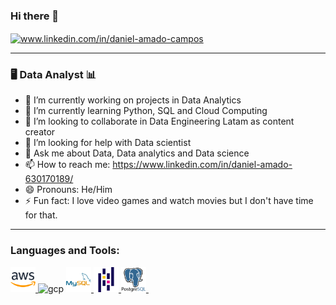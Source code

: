 ### Hi there 👋

<a href="https://linkedin.com/in/www.linkedin.com/in/daniel-amado-campos" target="blank"><img align="center" src="https://raw.githubusercontent.com/rahuldkjain/github-profile-readme-generator/master/src/images/icons/Social/linked-in-alt.svg" alt="www.linkedin.com/in/daniel-amado-campos" height="20" width="25" /></a>
</p>

---

### 🖥️ Data Analyst 📊

- 🔭 I’m currently working on projects in Data Analytics
- 🌱 I’m currently learning Python, SQL and Cloud Computing
- 👯 I’m looking to collaborate in Data Engineering Latam as content creator
- 🤔 I’m looking for help with Data scientist
- 💬 Ask me about Data, Data analytics and Data science
- 📫 How to reach me: https://www.linkedin.com/in/daniel-amado-630170189/
- 😄 Pronouns: He/Him
- ⚡ Fun fact: I love video games and watch movies but I don't have time for that.

---

<h3 align="left">Languages and Tools:</h3>
<p align="left"> <a href="https://aws.amazon.com" target="_blank" rel="noreferrer"> <img src="https://raw.githubusercontent.com/devicons/devicon/master/icons/amazonwebservices/amazonwebservices-original-wordmark.svg" alt="aws" width="40" height="40"/> </a>  <img src="https://www.vectorlogo.zone/logos/google_cloud/google_cloud-icon.svg" alt="gcp" width="40" height="40"/> </a> <a href="https://git-scm.com/" target="_blank" rel="noreferrer"> <img src="https://raw.githubusercontent.com/devicons/devicon/master/icons/mysql/mysql-original-wordmark.svg" alt="mysql" width="40" height="40"/> </a> <a href="https://www.oracle.com/" target="_blank" rel="noreferrer"> <img src="https://raw.githubusercontent.com/devicons/devicon/2ae2a900d2f041da66e950e4d48052658d850630/icons/pandas/pandas-original.svg" alt="pandas" width="40" height="40"/> </a> <a href="https://www.postgresql.org" target="_blank" rel="noreferrer"> <img src="https://raw.githubusercontent.com/devicons/devicon/master/icons/postgresql/postgresql-original-wordmark.svg" alt="postgresql" width="40" height="40"/> </a> <a href="https://www.python.org" target="_blank" rel="noreferrer"> <img 

